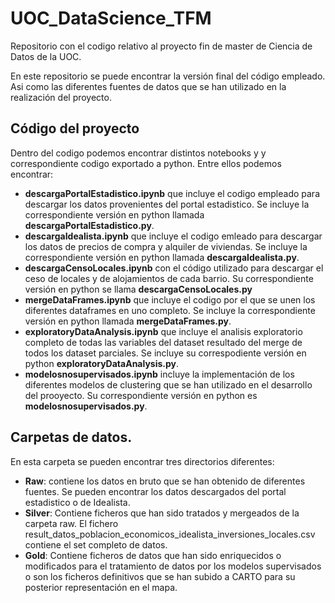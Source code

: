 # UOC_DataScience_TFM
Repositorio con el codigo relativo al proyecto fin de master de Ciencia de Datos de la UOC. 

En este repositorio se puede encontrar la versión final del código empleado. Asi como las diferentes fuentes de datos que se han utilizado en la realización del proyecto.

## Código del proyecto
Dentro del codigo podemos encontrar distintos notebooks y y correspondiente codigo exportado a python. Entre ellos podemos encontrar:

  - **descargaPortalEstadistico.ipynb** que incluye el codigo empleado para descargar los datos provenientes del portal estadistico. Se incluye la correspondiente versión en python llamada **descargaPortalEstadistico.py**.
  - **descargaIdealista.ipynb** que incluye el codigo emleado para descargar los datos de precios de compra y alquiler de viviendas. Se incluye la correspondiente versión en python llamada **descargaIdealista.py**.
  - **descargaCensoLocales.ipynb** con el código utilizado para descargar el ceso de locales y de alojamientos de cada barrio. Su correspondiente versión en python se llama **descargaCensoLocales.py**
  - **mergeDataFrames.ipynb** que incluye el codigo por el que se unen los diferentes dataframes en uno completo. Se incluye la correspondiente versión en python llamada **mergeDataFrames.py**.
  - **exploratoryDataAnalysis.ipynb** que incluye el analisis exploratorio completo de todas las variables del dataset resultado del merge de todos los dataset parciales. Se incluye su correspodiente versión en python **exploratoryDataAnalysis.py**.
  - **modelosnosupervisados.ipynb** incluye la implementación de los diferentes modelos de clustering que se han utilizado en el desarrollo del prooyecto. Su correspondiente versión en python es **modelosnosupervisados.py**.


## Carpetas de datos.

En esta carpeta se pueden encontrar tres directorios diferentes:

- **Raw**: contiene los datos en bruto que se han obtenido de diferentes fuentes. Se pueden encontrar los datos descargados del portal estadistico o de Idealista.
- **Silver**: Contiene ficheros que han sido tratados y mergeados de la carpeta raw. El fichero result_datos_poblacion_economicos_idealista_inversiones_locales.csv contiene el set completo de datos. 
- **Gold**: Contiene ficheros de datos que han sido enriquecidos o modificados para el tratamiento de datos por los modelos supervisados o son los ficheros definitivos que se han subido a CARTO para su posterior representación en el mapa.
